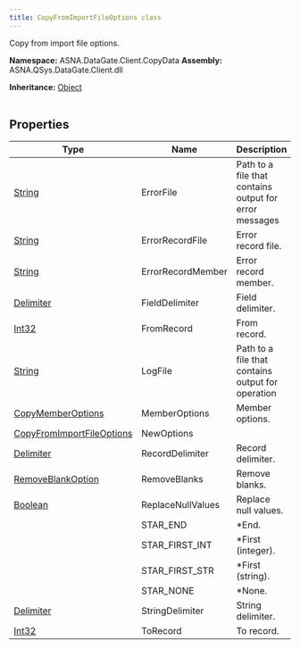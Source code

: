 ```yaml
---
title: CopyFromImportFileOptions class
---
```


Copy from import file options.

**Namespace:** ASNA.DataGate.Client.CopyData
**Assembly:** ASNA.QSys.DataGate.Client.dll

**Inheritance:** [Object](https://docs.microsoft.com/en-us/dotnet/api/system.object)
<br>
<br>

## Properties

| Type | Name | Description
| --- | --- | --- 
| [String](https://learn.microsoft.com/en-us/dotnet/api/system.string?view=net-8.0) | ErrorFile | Path to a file that contains output for error messages |
| [String](https://learn.microsoft.com/en-us/dotnet/api/system.string?view=net-8.0) | ErrorRecordFile | Error record file. |
| [String](https://learn.microsoft.com/en-us/dotnet/api/system.string?view=net-8.0) | ErrorRecordMember | Error record member. |
| [Delimiter](/reference/datagate/data-gate-client/delimiter.html) | FieldDelimiter | Field delimiter. |
| [Int32](https://learn.microsoft.com/en-us/dotnet/csharp/language-reference/builtin-types/integral-numeric-types) | FromRecord | From record. |
| [String](https://learn.microsoft.com/en-us/dotnet/api/system.string?view=net-8.0) | LogFile | Path to a file that contains output for operation |
| [CopyMemberOptions](/reference/datagate/data-gate-client/copy-member-options.html) | MemberOptions | Member options. |
| [CopyFromImportFileOptions](/reference/datagate/data-gate-client/copy-from-import-file-options.html) | NewOptions |  |
| [Delimiter](/reference/datagate/data-gate-client/delimiter.html) | RecordDelimiter | Record delimiter. |
| [RemoveBlankOption](/reference/datagate/data-gate-client/remove-blank-option.html) | RemoveBlanks | Remove blanks. |
| [Boolean](https://docs.microsoft.com/en-us/dotnet/api/system.boolean) | ReplaceNullValues | Replace null values. |
|  | STAR_END | *End. |
|  | STAR_FIRST_INT | *First (integer). |
|  | STAR_FIRST_STR | *First (string). |
|  | STAR_NONE | *None. |
| [Delimiter](/reference/datagate/data-gate-client/delimiter.html) | StringDelimiter | String delimiter. |
| [Int32](https://learn.microsoft.com/en-us/dotnet/csharp/language-reference/builtin-types/integral-numeric-types) | ToRecord | To record. |

